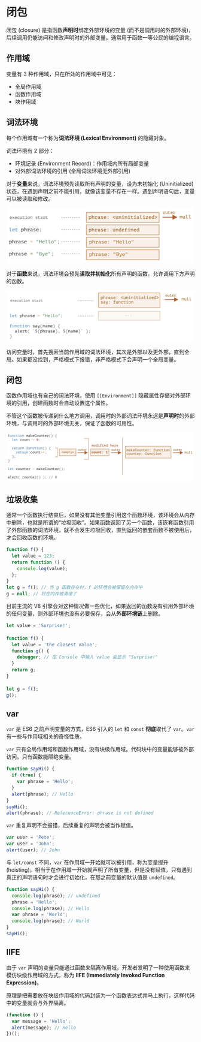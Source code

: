 # 闭包

闭包 (closure) 是指函数**声明时**绑定外部环境的变量 (而不是调用时的外部环境)，后续调用仍能访问和修改声明时的外部变量。通常用于函数一等公民的编程语言。

## 作用域

变量有 3 种作用域，只在所处的作用域中可见：

- 全局作用域
- 函数作用域
- 块作用域

## 词法环境

每个作用域有一个称为**词法环境 (Lexical Environment)** 的隐藏对象。

词法环境有 2 部分：

- 环境记录 (Environment Record)：作用域内所有局部变量
- 对外部词法环境的引用 (全局词法环境无外部引用)

对于**变量**来说，词法环境预先读取所有声明的变量，设为未初始化 (Uninitialized) 状态，在遇到声明之前不能引用，就像该变量不存在一样。遇到声明语句后，变量可以被读取和修改。

![](assets/closure_variable.png)

对于**函数**来说，词法环境会预先**读取并初始化**所有声明的函数，允许调用下方声明的函数。

![](assets/closure_function.png)

访问变量时，首先搜索当前作用域的词法环境，其次是外部以及更外部，直到全局。如果都没找到，严格模式下报错，非严格模式下会声明一个全局变量。

## 闭包

函数作用域也有自己的词法环境，使用 `[[Environment]]` 隐藏属性存储对外部环境的引用，创建函数时会自动设置这个属性。

不管这个函数被传递到什么地方调用，调用时的外部词法环境永远是**声明时**的外部环境，与调用时的外部环境无关，保证了函数的可用性。

![](assets/closure_outer.png)

## 垃圾收集

通常一个函数执行结束后，如果没有其他变量引用这个函数环境，该环境会从内存中删除，也就是所谓的“垃圾回收”。如果函数返回了另一个函数，该嵌套函数引用了外部函数的词法环境，就不会发生垃圾回收，直到返回的嵌套函数不被使用后，才会回收函数的环境。

```js
function f() {
  let value = 123;
  return function () {
    console.log(value);
  };
}
let g = f(); // 当 g 函数存在时，f 的环境会被保留在内存中
g = null; // 现在内存被清理了
```

目前主流的 V8 引擎会对这种情况做一些优化，如果返回的函数没有引用外部环境的任何变量，则外部环境也没有必要保存，会从**外部环境链**上删除。

```js
let value = 'Surprise!';

function f() {
  let value = 'the closest value';
  function g() {
    debugger; // 在 Console 中输入 value 会显示 "Surprise!"
  }
  return g;
}

let g = f();
g();
```

## var

`var` 是 ES6 之前声明变量的方式，ES6 引入的 `let` 和 `const` **彻底**取代了 `var`。`var` 有一些与作用域相关的奇怪性质。

`var` 只有全局作用域和函数作用域，没有块级作用域。代码块中的变量能够被外部访问，只有函数能隔绝变量。

```js
function sayHi() {
  if (true) {
    var phrase = 'Hello';
  }
  alert(phrase); // Hello
}
sayHi();
alert(phrase); // ReferenceError: phrase is not defined
```

`var` 重复声明不会报错，后续重复的声明会被当作赋值。

```js
var user = 'Pete';
var user = 'John';
alert(user); // John
```

与 `let/const` 不同，`var` 在作用域一开始就可以被引用，称为变量提升 (hoisting)。相当于在作用域一开始就声明了所有变量，但是没有赋值，只有遇到真正的声明语句时才会进行初始化，在那之前变量的默认值是 `undefined`。

```js
function sayHi() {
  console.log(phrase); // undefined
  phrase = 'Hello';
  console.log(phrase); // Hello
  var phrase = 'World';
  console.log(phrase); // World
}
sayHi();
```

## IIFE

由于 `var` 声明的变量只能通过函数来隔离作用域，开发者发明了一种使用函数来模仿块级作用域的方式，称为 **IIFE (Immediately Invoked Function Expression)**。

原理是把需要放在块级作用域的代码封装为一个函数表达式并马上执行，这样代码中的变量就会与外界隔离。

```js
(function () {
  var message = 'Hello';
  alert(message); // Hello
})();
```

